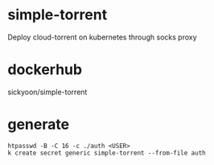 # simple-torrent

Deploy cloud-torrent on kubernetes through socks proxy

# dockerhub

sickyoon/simple-torrent

# generate

```
htpasswd -B -C 16 -c ./auth <USER>
k create secret generic simple-torrent --from-file auth
```

